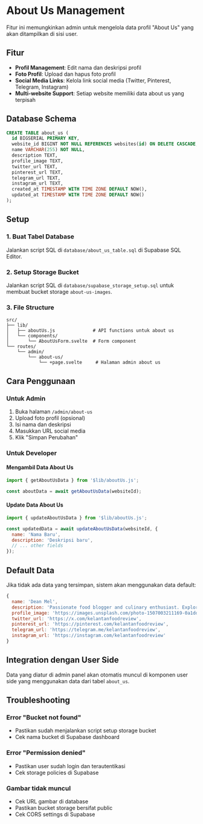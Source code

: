 # About Us Management

Fitur ini memungkinkan admin untuk mengelola data profil "About Us" yang akan ditampilkan di sisi user.

## Fitur

- **Profil Management**: Edit nama dan deskripsi profil
- **Foto Profil**: Upload dan hapus foto profil
- **Social Media Links**: Kelola link social media (Twitter, Pinterest, Telegram, Instagram)
- **Multi-website Support**: Setiap website memiliki data about us yang terpisah

## Database Schema

```sql
CREATE TABLE about_us (
  id BIGSERIAL PRIMARY KEY,
  website_id BIGINT NOT NULL REFERENCES websites(id) ON DELETE CASCADE,
  name VARCHAR(255) NOT NULL,
  description TEXT,
  profile_image TEXT,
  twitter_url TEXT,
  pinterest_url TEXT,
  telegram_url TEXT,
  instagram_url TEXT,
  created_at TIMESTAMP WITH TIME ZONE DEFAULT NOW(),
  updated_at TIMESTAMP WITH TIME ZONE DEFAULT NOW()
);
```

## Setup

### 1. Buat Tabel Database

Jalankan script SQL di `database/about_us_table.sql` di Supabase SQL Editor.

### 2. Setup Storage Bucket

Jalankan script SQL di `database/supabase_storage_setup.sql` untuk membuat bucket storage `about-us-images`.

### 3. File Structure

```
src/
├── lib/
│   ├── aboutUs.js              # API functions untuk about us
│   └── components/
│       └── AboutUsForm.svelte  # Form component
└── routes/
    └── admin/
        └── about-us/
            └── +page.svelte     # Halaman admin about us
```

## Cara Penggunaan

### Untuk Admin

1. Buka halaman `/admin/about-us`
2. Upload foto profil (opsional)
3. Isi nama dan deskripsi
4. Masukkan URL social media
5. Klik "Simpan Perubahan"

### Untuk Developer

#### Mengambil Data About Us

```javascript
import { getAboutUsData } from '$lib/aboutUs.js';

const aboutData = await getAboutUsData(websiteId);
```

#### Update Data About Us

```javascript
import { updateAboutUsData } from '$lib/aboutUs.js';

const updatedData = await updateAboutUsData(websiteId, {
  name: 'Nama Baru',
  description: 'Deskripsi baru',
  // ... other fields
});
```

## Default Data

Jika tidak ada data yang tersimpan, sistem akan menggunakan data default:

```javascript
{
  name: 'Dean Mel',
  description: 'Passionate food blogger and culinary enthusiast. Exploring the world one dish at a time.',
  profile_image: 'https://images.unsplash.com/photo-1507003211169-0a1dd7228f2d?w=300&h=400&fit=crop&crop=face',
  twitter_url: 'https://x.com/kelantanfoodreview',
  pinterest_url: 'https://pinterest.com/kelantanfoodreview',
  telegram_url: 'https://telegram.me/kelantanfoodreview',
  instagram_url: 'https://instagram.com/kelantanfoodreview'
}
```

## Integration dengan User Side

Data yang diatur di admin panel akan otomatis muncul di komponen user side yang menggunakan data dari tabel `about_us`.

## Troubleshooting

### Error "Bucket not found"
- Pastikan sudah menjalankan script setup storage bucket
- Cek nama bucket di Supabase dashboard

### Error "Permission denied"
- Pastikan user sudah login dan terautentikasi
- Cek storage policies di Supabase

### Gambar tidak muncul
- Cek URL gambar di database
- Pastikan bucket storage bersifat public
- Cek CORS settings di Supabase
